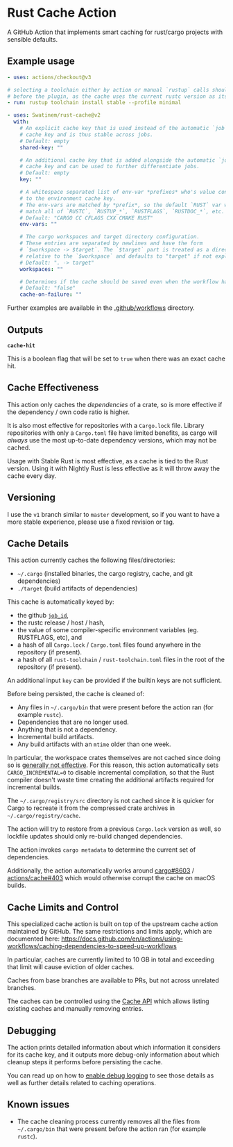 # Rust Cache Action

A GitHub Action that implements smart caching for rust/cargo projects with
sensible defaults.

## Example usage

```yaml
- uses: actions/checkout@v3

# selecting a toolchain either by action or manual `rustup` calls should happen
# before the plugin, as the cache uses the current rustc version as its cache key
- run: rustup toolchain install stable --profile minimal

- uses: Swatinem/rust-cache@v2
  with:
    # An explicit cache key that is used instead of the automatic `job`-based
    # cache key and is thus stable across jobs.
    # Default: empty
    shared-key: ""

    # An additional cache key that is added alongside the automatic `job`-based
    # cache key and can be used to further differentiate jobs.
    # Default: empty
    key: ""

    # A whitespace separated list of env-var *prefixes* who's value contributes
    # to the environment cache key.
    # The env-vars are matched by *prefix*, so the default `RUST` var will
    # match all of `RUSTC`, `RUSTUP_*`, `RUSTFLAGS`, `RUSTDOC_*`, etc.
    # Default: "CARGO CC CFLAGS CXX CMAKE RUST"
    env-vars: ""

    # The cargo workspaces and target directory configuration.
    # These entries are separated by newlines and have the form
    # `$workspace -> $target`. The `$target` part is treated as a directory
    # relative to the `$workspace` and defaults to "target" if not explicitly given.
    # Default: ". -> target"
    workspaces: ""

    # Determines if the cache should be saved even when the workflow has failed.
    # Default: "false"
    cache-on-failure: ""
```

Further examples are available in the [.github/workflows](./.github/workflows/) directory.

## Outputs

**`cache-hit`**

This is a boolean flag that will be set to `true` when there was an exact cache hit.

## Cache Effectiveness

This action only caches the _dependencies_ of a crate, so is more effective if
the dependency / own code ratio is higher.

It is also most effective for repositories with a `Cargo.lock` file. Library
repositories with only a `Cargo.toml` file have limited benefits, as cargo will
_always_ use the most up-to-date dependency versions, which may not be cached.

Usage with Stable Rust is most effective, as a cache is tied to the Rust version.
Using it with Nightly Rust is less effective as it will throw away the cache every day.

## Versioning

I use the `v1` branch similar to `master` development, so if you want to have
a more stable experience, please use a fixed revision or tag.

## Cache Details

This action currently caches the following files/directories:

- `~/.cargo` (installed binaries, the cargo registry, cache, and git dependencies)
- `./target` (build artifacts of dependencies)

This cache is automatically keyed by:

- the github [`job_id`](https://docs.github.com/en/actions/using-workflows/workflow-syntax-for-github-actions#jobsjob_id),
- the rustc release / host / hash,
- the value of some compiler-specific environment variables (eg. RUSTFLAGS, etc), and
- a hash of all `Cargo.lock` / `Cargo.toml` files found anywhere in the repository (if present).
- a hash of all `rust-toolchain` / `rust-toolchain.toml` files in the root of the repository (if present).

An additional input `key` can be provided if the builtin keys are not sufficient.

Before being persisted, the cache is cleaned of:

- Any files in `~/.cargo/bin` that were present before the action ran (for example `rustc`).
- Dependencies that are no longer used.
- Anything that is not a dependency.
- Incremental build artifacts.
- Any build artifacts with an `mtime` older than one week.

In particular, the workspace crates themselves are not cached since doing so is
[generally not effective](https://github.com/Swatinem/rust-cache/issues/37#issuecomment-944697938).
For this reason, this action automatically sets `CARGO_INCREMENTAL=0` to disable
incremental compilation, so that the Rust compiler doesn't waste time creating
the additional artifacts required for incremental builds.

The `~/.cargo/registry/src` directory is not cached since it is quicker for Cargo
to recreate it from the compressed crate archives in `~/.cargo/registry/cache`.

The action will try to restore from a previous `Cargo.lock` version as well, so
lockfile updates should only re-build changed dependencies.

The action invokes `cargo metadata` to determine the current set of dependencies.

Additionally, the action automatically works around
[cargo#8603](https://github.com/rust-lang/cargo/issues/8603) /
[actions/cache#403](https://github.com/actions/cache/issues/403) which would
otherwise corrupt the cache on macOS builds.

## Cache Limits and Control

This specialized cache action is built on top of the upstream cache action
maintained by GitHub. The same restrictions and limits apply, which are
documented here:
https://docs.github.com/en/actions/using-workflows/caching-dependencies-to-speed-up-workflows

In particular, caches are currently limited to 10 GB in total and exceeding that
limit will cause eviction of older caches.

Caches from base branches are available to PRs, but not across unrelated
branches.

The caches can be controlled using the [Cache API](https://docs.github.com/en/rest/actions/cache)
which allows listing existing caches and manually removing entries.

## Debugging

The action prints detailed information about which information it considers
for its cache key, and it outputs more debug-only information about which
cleanup steps it performs before persisting the cache.

You can read up on how to [enable debug logging](https://docs.github.com/en/actions/monitoring-and-troubleshooting-workflows/enabling-debug-logging)
to see those details as well as further details related to caching operations.

## Known issues

- The cache cleaning process currently removes all the files from `~/.cargo/bin`
  that were present before the action ran (for example `rustc`).
